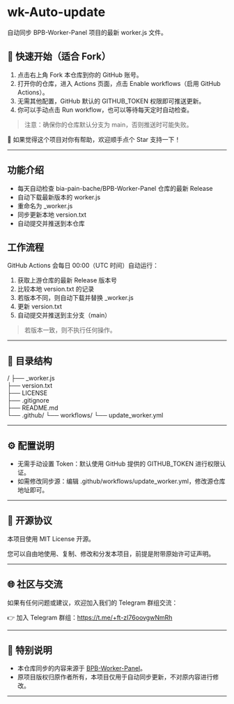 
# wk-Auto-update

自动同步 BPB-Worker-Panel 项目的最新 worker.js 文件。

## 🚀 快速开始（适合 Fork）

1. 点击右上角 Fork 本仓库到你的 GitHub 账号。
2. 打开你的仓库，进入 Actions 页面，点击 Enable workflows（启用 GitHub Actions）。
3. 无需其他配置，GitHub 默认的 GITHUB_TOKEN 权限即可推送更新。
4. 你可以手动点击 Run workflow，也可以等待每天定时自动检查。

> 注意：确保你的仓库默认分支为 main，否则推送时可能失败。

🌟 如果觉得这个项目对你有帮助，欢迎顺手点个 Star 支持一下！

---

## 功能介绍

- 每天自动检查 bia-pain-bache/BPB-Worker-Panel 仓库的最新 Release
- 自动下载最新版本的 worker.js
- 重命名为 _worker.js
- 同步更新本地 version.txt
- 自动提交并推送到本仓库

## 工作流程

GitHub Actions 会每日 00:00（UTC 时间）自动运行：

1. 获取上游仓库的最新 Release 版本号
2. 比较本地 version.txt 的记录
3. 若版本不同，则自动下载并替换 _worker.js
4. 更新 version.txt
5. 自动提交并推送到主分支（main）

> 若版本一致，则不执行任何操作。

---

## 📂 目录结构

/
├── _worker.js         
├── version.txt        
├── LICENSE            
├── .gitignore         
├── README.md          
└── .github/
    └── workflows/
        └── update_worker.yml

---

## ⚙️ 配置说明

- 无需手动设置 Token：默认使用 GitHub 提供的 GITHUB_TOKEN 进行权限认证。
- 如需修改同步源：编辑 .github/workflows/update_worker.yml，修改源仓库地址即可。

---

## 📜 开源协议

本项目使用 MIT License 开源。

您可以自由地使用、复制、修改和分发本项目，前提是附带原始许可证声明。

---

## 🌐 社区与交流

如果有任何问题或建议，欢迎加入我们的 Telegram 群组交流：

👉 加入 Telegram 群组：https://t.me/+ft-zI76oovgwNmRh


---

## 📢 特别说明

- 本仓库同步的内容来源于 [BPB-Worker-Panel](https://github.com/bia-pain-bache/BPB-Worker-Panel)。
- 原项目版权归原作者所有，本项目仅用于自动同步更新，不对原内容进行修改。

---
